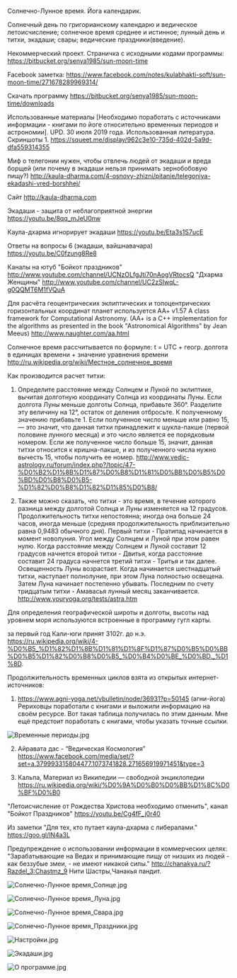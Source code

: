 Солнечно-Лунное время. Йога календарик.

Солнечный день по григорианскому календарю и ведическое летоисчисление; солнечное время среднее и истинное; лунный день и титхи, экадаши; свары; ведические праздники(введение).

Некоммерческий проект.
Страничка с исходными кодами программы:
https://bitbucket.org/senya1985/sun-moon-time

Facebook заметка:
https://www.facebook.com/notes/kulabhakti-soft/sun-moon-time/271678289969314/

Скачать программу
https://bitbucket.org/senya1985/sun-moon-time/downloads

Использованные материалы [Необходимо поработать с источниками информации - книгами по йоге относительно временных периодов и астрономии].
UPD. 30 июля 2019 года.
Использованная литература. Скриншоты 1.
https://squeet.me/display/962c3e10-735d-402d-5a9d-dfa559314355

Миф о телегонии нужен, чтобы отвлечь людей от экадаши и вреда борщей (или почему в экадаши нельзя принимать зернобобовую пищу?)
http://kaula-dharma.com/4-osnovy-zhizni/pitanie/telegoniya-ekadashi-vred-borshhej/

Сайт
http://kaula-dharma.com

Экадаши - защита от неблагоприятной энергии https://youtu.be/8qq_mJeU0nw 

Каула-дхарма игнорирует экадаши https://youtu.be/Eta3s1S7ucE 

Ответы на вопросы 6 (экадаши, вайшнавачара) https://youtu.be/C0fzung8Re8

Каналы на ютуб
        "Бойкот праздников" http://www.youtube.com/channel/UCNzOLfgJti70nAogVRtocsQ
        "Дхарма Женщины"  http://www.youtube.com/channel/UC2zSIwqL-g0QQMT6M1fVQuA

Для расчёта геоцентрических эклиптических и топоцентрических горизонтальных координат планет используется AA+ v1.57 A class framework for Computational Astronomy. (AA+ is a C++ implementation for the algorithms as presented in the book "Astronomical Algorithms" by Jean Meeus)
http://www.naughter.com/aa.html

Солнечное время рассчитывается по формуле: t = UTC + геогр. долгота в единицах времени + значение уравнения времени
http://ru.wikipedia.org/wiki/Местное_солнечное_время

Как производится расчет титхи:

1. Определите расстояние между Солнцем и Луной по эклиптике, вычитая долготную координату Солнца из координаты Луны. Если долгота Луны меньше долготы Солнца, прибавьте 360°.
Разделите эту величину на 12°, остаток от деления отбросьте.
К полученному значению прибавьте 1. Если полученное число меньше или равно 15, — это значит, что данная титхи принадлежит к шукла-пакше (первой половине лунного месяца) и это число является ее порядковым номером. Если же полученное число больше 15, значит, данная титхи относится к кришна-пакше, и из полученного числа нужно вычесть 15, чтобы получить ее номер.
http://www.vedic-astrology.ru/forum/index.php?/topic/47-%D0%B2%D1%8B%D1%87%D0%B8%D1%81%D0%BB%D0%B5%D0%BD%D0%B8%D0%B5-%D1%82%D0%B8%D1%82%D1%85%D0%B8/

2. Также можно сказать, что титхи - это время, в течение которого разница между долготой Солнца и Луны изменяется на 12 градусов. Продолжительность титхи непостоянна; иногда она больше 24 часов, иногда меньше (средняя продолжительность приблизительно равна 0,9483 обычного дня). Первый титхи - Пратипад начинается в момент новолуния. Угол между Солнцем и Луной при этом равен нулю. Когда расстояние между Солнцем и Луной составит 12 градусов начнется второй титхи - Двитья, когда расстояние составит 24 градуса начнется третий титхи - Тритья и так далее. Освещенность Луны возрастает. Когда начинается шестнадцатый титхи, наступает полнолуние, пpи этом Луна полностью освещена. Затем Луна начинает постепенно убывать. Последним по счету тридцатым титхи - Амавасья лунный месяц заканчивается.
http://www.youryoga.org/tests/astra.htm

Для определения географической широты и долготы, высоты над уровнем моря используются встроенные в программу гугл карты.

за первый год Кали-юги принят 3102г. до н.э.
https://ru.wikipedia.org/wiki/4-%D0%B5_%D1%82%D1%8B%D1%81%D1%8F%D1%87%D0%B5%D0%BB%D0%B5%D1%82%D0%B8%D0%B5_%D0%B4%D0%BE_%D0%BD._%D1%8D.

Продолжительность временных циклов взята из открытых интернет-источников:

1) https://www.agni-yoga.net/vbulletin/node/36931?p=50145  (агни-йога)
Рериховцы поработали с книгами и выложили информацию на своём ресурсе. Вот такая таблица получилась по этим данным. Мне ещё предстоит поработать с книгами, чтобы указать точные ссылки.

![Временные периоды.jpg](https://bitbucket.org/senya1985/sun-moon-time/raw/dc3776229f4b6b8b15d3ce3f52fca6462c77a499/images/VedicTimePeriods.jpg)


2) Айравата дас - “Ведическая Космология” 
https://www.facebook.com/media/set/?set=a.379993315804477.1073741828.271656919971451&type=3


3) Кальпа,
Материал из Википедии — свободной энциклопедии
https://ru.wikipedia.org/wiki/%D0%9A%D0%B0%D0%BB%D1%8C%D0%BF%D0%B0


"Летоисчисление от Рождества Христова необходимо отменить", канал "Бойкот Праздников"
https://youtu.be/Cg4fF_j0r40

Из заметки "Для тех, кто путает каула-дхарма с либералами."  https://goo.gl/lN4a3L

Предупреждение о использовании информации в коммерческих целях: "Зарабатывающие на Ведах и принимающие пищу от низших из людей - как беззубые змеи, - не имеют никакой силы." http://chanakya.ru/?Razdel_3:Chastmz_9 Нити Шастры,Чанакья пандит.

![Солнечно-Лунное время_Солнце.jpg](https://bitbucket.org/senya1985/sun-moon-time/raw/3af35458cc518510f2c62deef8c57cdcc2b9ef92/screenshots/v0.72b/%D0%A1%D0%BE%D0%BB%D0%BD%D1%86%D0%B5.jpg)

![Солнечно-Лунное время_Луна.jpg](https://bitbucket.org/senya1985/sun-moon-time/raw/3af35458cc518510f2c62deef8c57cdcc2b9ef92/screenshots/v0.72b/%D0%9B%D1%83%D0%BD%D0%B0.jpg)

![Солнечно-Лунное время_Свара.jpg](https://bitbucket.org/senya1985/sun-moon-time/raw/3af35458cc518510f2c62deef8c57cdcc2b9ef92/screenshots/v0.72b/%D0%A1%D0%B2%D0%B0%D1%80%D1%8B.jpg)

![Солнечно-Лунное время_Праздники.jpg](https://bitbucket.org/senya1985/sun-moon-time/raw/6b2d28c945125dcacb46bcc7e1b6808ca7f3ad87/screenshots/v0.72b/%D0%92%D0%B5%D0%B4%D0%B8%D1%87%D0%B5%D1%81%D0%BA%D0%B8%D0%B5%20%D0%BF%D1%80%D0%B0%D0%B7%D0%B4%D0%BD%D0%B8%D0%BA%D0%B8%20%D0%B2%D0%B2%D0%B5%D0%B4%D0%B5%D0%BD%D0%B8%D0%B5.jpg)

![Настройки.jpg](https://bitbucket.org/senya1985/sun-moon-time/raw/3af35458cc518510f2c62deef8c57cdcc2b9ef92/screenshots/v0.72b/%D0%9D%D0%B0%D1%81%D1%82%D1%80%D0%BE%D0%B9%D0%BA%D0%B8.jpg)

![Экадаши.jpg](https://bitbucket.org/senya1985/sun-moon-time/raw/3af35458cc518510f2c62deef8c57cdcc2b9ef92/screenshots/v0.72b/%D0%AD%D0%BA%D0%B0%D0%B4%D0%B0%D1%88%D0%B8.jpg)

![О программе.jpg](https://bitbucket.org/senya1985/sun-moon-time/raw/3af35458cc518510f2c62deef8c57cdcc2b9ef92/screenshots/v0.72b/%D0%9E%20%D0%BF%D1%80%D0%BE%D0%B3%D1%80%D0%B0%D0%BC%D0%BC%D0%B5.jpg)